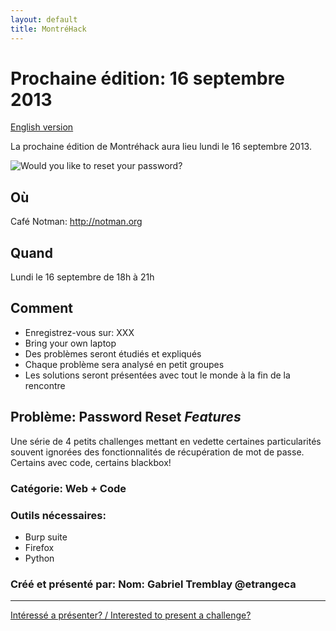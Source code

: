 ```yaml
---
layout: default
title: MontréHack
---
```


# Prochaine édition: 16 septembre 2013
[English version](#english)

La prochaine édition de Montréhack aura lieu lundi le 16 septembre 2013.

![Would you like to reset your password?](http://i.imgur.com/fvamN2L.png)

## Où
Café Notman: http://notman.org

## Quand
Lundi le 16 septembre de 18h à 21h

## Comment
* Enregistrez-vous sur: XXX
* Bring your own laptop
* Des problèmes seront étudiés et expliqués
* Chaque problème sera analysé en petit groupes
* Les solutions seront présentées avec tout le monde à la fin de la rencontre

## Problème: Password Reset _Features_

Une série de 4 petits challenges mettant en vedette certaines particularités souvent ignorées des fonctionnalités de récupération de mot de passe. Certains avec code, certains blackbox!

### Catégorie: Web + Code

### Outils nécessaires:
* Burp suite 
* Firefox 
* Python

### Créé et présenté par: Nom: Gabriel Tremblay @etrangeca

<hr/>

[Intéressé a présenter? / Interested to present a challenge?](https://github.com/montrehack/montrehack.github.com/wiki/Present-at-Montrehack)
